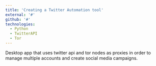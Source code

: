 ```yaml
---
title: 'Creating a Twitter Automation tool'
external: '#'
github: '#'
technologies:
  - Python
  - TwitterAPI
  - Tor
---
```


Desktop app that uses twitter api and tor nodes as proxies in order to manage multiple accounts and create social media campaigns.